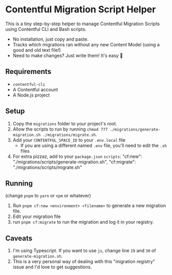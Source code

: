 # Contentful Migration Script Helper

This is a tiny step-by-step helper to manage Contentful Migration Scripts using Contentful CLI and Bash scripts.

- No installation, just copy and paste.
- Tracks which migrations ran without any new Content Model (using a good and old text file!)
- Need to make changes? Just write them! It's easy 🎉

## Requirements

- `contentful-cli`
- A Contentful account
- A Node.js project

## Setup

1. Copy the `migrations` folder to your project's root.
2. Allow the scripts to run by running `chmod 777 ./migrations/generate-migration.sh ./migrations/migrate.sh`.
3. Add your `CONTENTFUL_SPACE_ID` to your `.env.local` file
   - If you are using a different named `.env` file, you'll need to edit the `.sh` files
4. For extra pizzaz, add to your `package.json` `scripts`:
    "cf:new": "./migrations/scripts/generate-migration.sh",
    "cf:migrate": "./migrations/scripts/migrate.sh"

## Running

(change `pnpm` to `yarn` or `npm` or whatever)

1. Run `pnpm cf:new <environment> <filename>` to generate a new migration file.
2. Edit your migration file
3. run `pnpm cf:migrate` to run the migration and log it in your registry.

## Caveats

1. I'm using Typescript. If you want to use `js`, change line `19` and `30` of `generate-migration.sh`.
2. This is a very personal way of dealing with this "migration registry" issue and I'd love to get suggestions.
